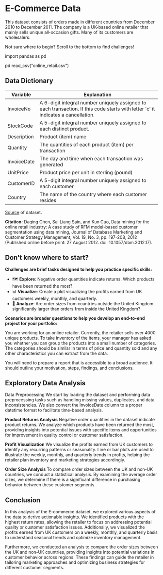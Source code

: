 # E-Commerce Data
This dataset consists of orders made in different countries from December 2010 to December 2011. The company is a UK-based online retailer that mainly sells unique all-occasion gifts. Many of its customers are wholesalers. 

Not sure where to begin? Scroll to the bottom to find challenges!



import pandas as pd

pd.read_csv("online_retail.csv")

## Data Dictionary
| Variable    | Explanation                                                                                                                       |
|-------------|-----------------------------------------------------------------------------------------------------------------------------------|
| InvoiceNo   | A 6-digit integral number uniquely assigned to each transaction. If this code starts with letter 'c' it indicates a cancellation. |
| StockCode   | A 5-digit integral number uniquely assigned to each distinct product.                                                             |
| Description | Product (item) name                                                                                                               |
| Quantity    | The quantities of each product (item) per transaction                                                                             |
| InvoiceDate | The day and time when each transaction was generated                                                                              |
| UnitPrice   | Product price per unit in sterling (pound)                                                                                        |
| CustomerID  | A 5-digit integral number uniquely assigned to each customer                                                                      |
| Country     | The name of the country where each customer resides                                                                               |

[Source](https://archive.ics.uci.edu/ml/datasets/online+retail#)  of dataset.

**Citation:** Daqing Chen, Sai Liang Sain, and Kun Guo, Data mining for the online retail industry: A case study of RFM model-based customer segmentation using data mining, Journal of Database Marketing and Customer Strategy Management, Vol. 19, No. 3, pp. 197-208, 2012 (Published online before print: 27 August 2012. doi: 10.1057/dbm.2012.17).



## Don't know where to start?

**Challenges are brief tasks designed to help you practice specific skills:**

- 🗺️ **Explore**: Negative order quantities indicate returns. Which products have been returned the most?
- 📊 **Visualize**: Create a plot visualizing the profits earned from UK customers weekly, monthly, and quarterly.
- 🔎 **Analyze**: Are order sizes from countries outside the United Kingdom significantly larger than orders from inside the United Kingdom?

**Scenarios are broader questions to help you develop an end-to-end project for your portfolio:**

You are working for an online retailer. Currently, the retailer sells over 4000 unique products. To take inventory of the items, your manager has asked you whether you can group the products into a small number of categories. The categories should be similar in terms of price and quantity sold and any other characteristics you can extract from the data.

You will need to prepare a report that is accessible to a broad audience. It should outline your motivation, steps, findings, and conclusions.


## Exploratory Data Analysis
Data Preprocessing
We start by loading the dataset and performing data preprocessing tasks such as handling missing values, duplicates, and data inconsistencies. We also convert the InvoiceDate column to a proper datetime format to facilitate time-based analysis.

**Product Returns Analysis**
Negative order quantities in the dataset indicate product returns. We analyze which products have been returned the most, providing insights into potential issues with specific items and opportunities for improvement in quality control or customer satisfaction.

**Profit Visualization**
We visualize the profits earned from UK customers to identify any recurring patterns or seasonality. Line or bar plots are used to illustrate the weekly, monthly, and quarterly trends in profits, helping the retailer plan inventory and marketing strategies accordingly.

**Order Size Analysis**
To compare order sizes between the UK and non-UK countries, we conduct a statistical analysis. By examining the average order sizes, we determine if there is a significant difference in purchasing behavior between these customer segments.

## Conclusion
In this analysis of the E-commerce dataset, we explored various aspects of the data to derive actionable insights. We identified products with the highest return rates, allowing the retailer to focus on addressing potential quality or customer satisfaction issues. Additionally, we visualized the profits earned from UK customers on a weekly, monthly, and quarterly basis to understand seasonal trends and optimize inventory management.

Furthermore, we conducted an analysis to compare the order sizes between the UK and non-UK countries, providing insights into potential variations in customer behavior across regions. These findings can guide the retailer in tailoring marketing approaches and optimizing business strategies for different customer segments.

